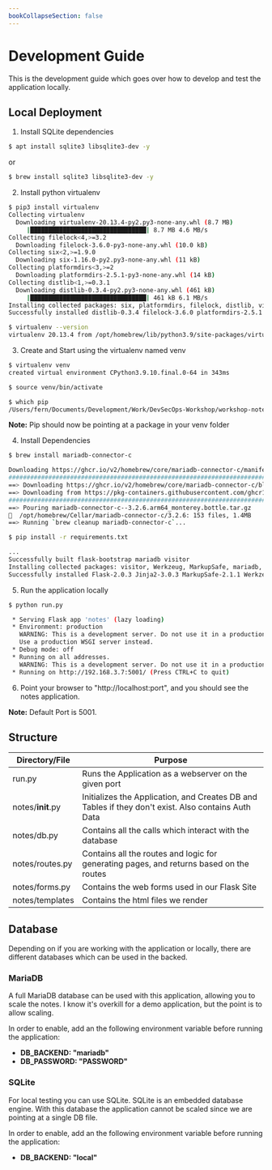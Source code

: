 ```yaml
---
bookCollapseSection: false
---
```


# Development Guide

This is the development guide which goes over how to develop and
test the application locally.

## Local Deployment

1. Install SQLite dependencies

```bash
$ apt install sqlite3 libsqlite3-dev -y
```

or

```bash
$ brew install sqlite3 libsqlite3-dev -y
```

2. Install python virtualenv

```bash
$ pip3 install virtualenv
Collecting virtualenv
  Downloading virtualenv-20.13.4-py2.py3-none-any.whl (8.7 MB)
     |████████████████████████████████| 8.7 MB 4.6 MB/s
Collecting filelock<4,>=3.2
  Downloading filelock-3.6.0-py3-none-any.whl (10.0 kB)
Collecting six<2,>=1.9.0
  Downloading six-1.16.0-py2.py3-none-any.whl (11 kB)
Collecting platformdirs<3,>=2
  Downloading platformdirs-2.5.1-py3-none-any.whl (14 kB)
Collecting distlib<1,>=0.3.1
  Downloading distlib-0.3.4-py2.py3-none-any.whl (461 kB)
     |████████████████████████████████| 461 kB 6.1 MB/s
Installing collected packages: six, platformdirs, filelock, distlib, virtualenv
Successfully installed distlib-0.3.4 filelock-3.6.0 platformdirs-2.5.1 six-1.16.0 virtualenv-20.13.4

$ virtualenv --version
virtualenv 20.13.4 from /opt/homebrew/lib/python3.9/site-packages/virtualenv/__init__.py
```

3. Create and Start using the virtualenv named venv

```bash
$ virtualenv venv
created virtual environment CPython3.9.10.final.0-64 in 343ms

$ source venv/bin/activate

$ which pip
/Users/fern/Documents/Development/Work/DevSecOps-Workshop/workshop-notes/venv/bin/pip
```

**Note:** Pip should now be pointing at a package in your venv folder

4. Install Dependencies

```bash
$ brew install mariadb-connector-c

Downloading https://ghcr.io/v2/homebrew/core/mariadb-connector-c/manifests/3.2.6
######################################################################## 100.0%
==> Downloading https://ghcr.io/v2/homebrew/core/mariadb-connector-c/blobs/sha256:a26f011092cfc5962d0fe3331ace48a40e4d7fc9001bd7fca89efbfe68308a08
==> Downloading from https://pkg-containers.githubusercontent.com/ghcr1/blobs/sha256:a26f011092cfc5962d0fe3331ace48a40e4d7fc9001bd7fca89efbfe68308a08?
######################################################################## 100.0%
==> Pouring mariadb-connector-c--3.2.6.arm64_monterey.bottle.tar.gz
🍺  /opt/homebrew/Cellar/mariadb-connector-c/3.2.6: 153 files, 1.4MB
==> Running `brew cleanup mariadb-connector-c`...

$ pip install -r requirements.txt

...
Successfully built flask-bootstrap mariadb visitor
Installing collected packages: visitor, Werkzeug, MarkupSafe, mariadb, itsdangerous, dominate, click, wtforms, Jinja2, Flask, flask_wtf, flask_httpauth, flask-bootstrap
Successfully installed Flask-2.0.3 Jinja2-3.0.3 MarkupSafe-2.1.1 Werkzeug-2.0.3 click-8.0.4 dominate-2.6.0 flask-bootstrap-3.3.7.1 flask_httpauth-4.5.0 flask_wtf-1.0.0 itsdangerous-2.1.1 mariadb-1.0.10 visitor-0.1.3 wtforms-3.0.1
```

5. Run the application locally

```bash
$ python run.py

 * Serving Flask app 'notes' (lazy loading)
 * Environment: production
   WARNING: This is a development server. Do not use it in a production deployment.
   Use a production WSGI server instead.
 * Debug mode: off
 * Running on all addresses.
   WARNING: This is a development server. Do not use it in a production deployment.
 * Running on http://192.168.3.7:5001/ (Press CTRL+C to quit)
```

6. Point your browser to "http://localhost:port", and you should see the notes
application.  

**Note:** Default Port is 5001.

## Structure

| Directory/File | Purpose |
| -------------- | ------- |
| run.py         | Runs the Application as a webserver on the given port |
| notes/__init__.py | Initializes the Application, and Creates DB and Tables if they don't exist. Also contains Auth Data |
| notes/db.py | Contains all the calls which interact with the database |
| notes/routes.py | Contains all the routes and logic for generating pages, and returns based on the routes |
| notes/forms.py | Contains the web forms used in our Flask Site |
| notes/templates | Contains the html files we render |

## Database

Depending on if you are working with the application or locally, there are different
databases which can be used in the backed.

### MariaDB

A full MariaDB database can be used with this application,
allowing you to scale the notes. I know it's overkill for a
demo application, but the point is to allow scaling.

In order to enable, add an the following environment variable
before running the application:

- **DB_BACKEND: "mariadb"**
- **DB_PASSWORD: "PASSWORD"**

### SQLite

For local testing you can use SQLite. SQLite is an embedded database engine.
With this database the application cannot be scaled since we are pointing at a single DB file.

In order to enable, add an the following environment variable
before running the application:

- **DB_BACKEND: "local"**

